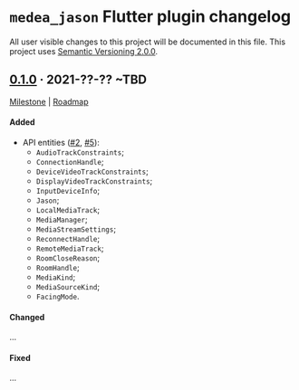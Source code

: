 `medea_jason` Flutter plugin changelog
======================================

All user visible changes to this project will be documented in this file. This project uses [Semantic Versioning 2.0.0].




## [0.1.0] · 2021-??-?? ~TBD
[0.1.0]: /../../tree/medea-jason-flutter-0.1.0/jason/flutter

[Milestone](/../../milestone/3) | [Roadmap](/../../issues/182)

#### Added

- API entities ([#2], [#5]):
    - `AudioTrackConstraints`;
    - `ConnectionHandle`;
    - `DeviceVideoTrackConstraints`;
    - `DisplayVideoTrackConstraints`;
    - `InputDeviceInfo`;
    - `Jason`;
    - `LocalMediaTrack`;
    - `MediaManager`;
    - `MediaStreamSettings`;
    - `ReconnectHandle`;
    - `RemoteMediaTrack`;
    - `RoomCloseReason`;
    - `RoomHandle`;
    - `MediaKind`;
    - `MediaSourceKind`;
    - `FacingMode`.

#### Changed

...

#### Fixed

...


[#2]: /../../pull/2
[#5]: /../../pull/5




[Semantic Versioning 2.0.0]: https://semver.org
